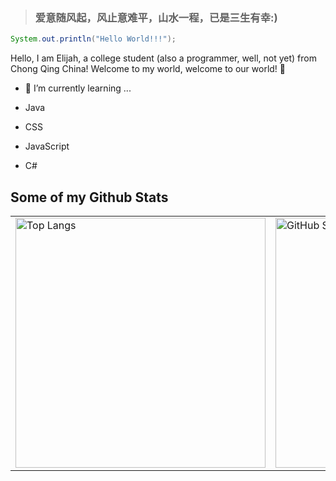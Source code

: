 > ### **爱意随风起，风止意难平，山水一程，已是三生有幸:)**

```java
System.out.println("Hello World!!!");
```



Hello, I am Elijah, a college student (also a programmer, well, not yet) from Chong Qing China! Welcome to my world, welcome to our world! 👋

- 🌱 I’m currently learning ...

- Java

- CSS

- JavaScript

- C#

## Some of my Github Stats



<table style="border:none">
    <tr>
    <td><img align="center" width="400px" alt="Top Langs" src="https://github-readme-stats.vercel.app/api/top-langs/?username=Elijah-0616&layout=compact" /></td>
    <td><img align="center" width="400px" alt="GitHub Stats" src="https://github-readme-stats.vercel.app/api?username=Elijah-0616&show_icons=true&include_all_commits=true" /></td>
    </tr>
</table>

